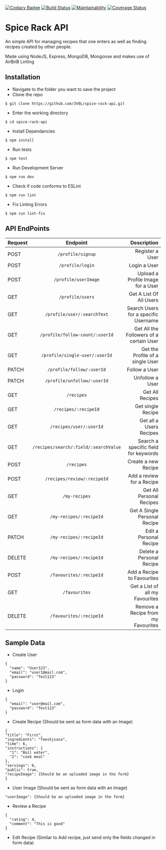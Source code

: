 [![Codacy Badge](https://api.codacy.com/project/badge/Grade/33272cbdec92454bb3a4335e533cabfe)](https://www.codacy.com/app/3V0L/spice-rack-api?utm_source=github.com&amp;utm_medium=referral&amp;utm_content=3V0L/spice-rack-api&amp;utm_campaign=Badge_Grade) [![Build Status](https://travis-ci.com/3V0L/spice-rack-api.svg?branch=develop)](https://travis-ci.com/3V0L/spice-rack-api) [![Maintainability](https://api.codeclimate.com/v1/badges/912876bfa551fa40d49a/maintainability)](https://codeclimate.com/github/3V0L/spice-rack-api/maintainability) <a href='https://coveralls.io/github/3V0L/spice-rack-api?branch=develop'><img src='https://coveralls.io/repos/github/3V0L/spice-rack-api/badge.svg?branch=develop' alt='Coverage Status' /></a>

# Spice Rack API
An simple API for managing recipes that one enters as well as finding recipes created by other people.

Made using NodeJS, Express, MongoDB, Mongoose and makes use of AirBnB Linting


## Installation
  - Navigate to the folder you want to save the project
  - Clone the repo
  ```
  $ git clone https://github.com/3V0L/spice-rack-api.git
  ```
  - Enter the working directory
  ```
  $ cd spice-rack-api
  ```
  - Install Dependancies
  ```
  $ npm install
  ```
  - Run tests
  ```
  $ npm test
  ```
  - Run Development Server
  ```
  $ npm run dev
  ```
  - Check if code conforms to ESLint
  ```
  $ npm run lint
  ```
  - Fix Linting Errors
  ```
  $ npm run lint-fix
  ```


## API EndPoints
| Request        | Endpoint           | Description  |
| ------------- |:-------------:| -----:|
| POST | `/profile/signup` | Register a User |
| POST | `/profile/login` |   Login a User |
| POST | `/profile/userImage` |   Upload a Profile Image for a User |
| GET | `/profile/users` |   Get A List Of All Users |
| GET | `/profile/user/:searchText` |   Search Users for a specific Username |
| GET | `/profile/follow-count/:userId` |   Get All the Followers of a certain User |
| GET | `/profile/single-user/:userId` |   Get the Profile of a single User |
| PATCH | `/profile/follow/:userId` |   Follow a User |
| PATCH | `/profile/unfollow/:userId` |   Unfollow a User |
| GET | `/recipes` |   Get All Recipes |
| GET | `/recipes/:recipeId` |   Get single Recipe |
| GET | `/recipes/user/:userId` |   Get all a Users Recipes |
| GET | `/recipes/search/:field/:searchValue` |   Search a specific field for keywords |
| POST | `/recipes` |   Create a new Recipe |
| POST | `/recipes/review/:recipeId` |   Add a review for a Recipe |
| GET | `/my-recipes` |   Get All Personal Recipes |
| GET | `/my-recipes/:recipeId` |   Get A Single Personal Recipe |
| PATCH | `/my-recipes/:recipeId` |   Edit a Personal Recipe |
| DELETE | `/my-recipes/:recipeId` |   Delete a Personal Recipe |
| POST | `/favourites/:recipeId` |   Add a Recipe to Favourites |
| GET | `/favourites` |   Get a List of all my Favourites |
| DELETE | `/favourites/:recipeId` |   Remove a Recipe from my Favourites |


## Sample Data
  - Create User
  ```
  {
	"name": "User123",
	"email": "user1@mail.com",
	"password": "Test123"
  }
  ```
  - Login
  ```
  {
	"email": "user@mail.com",
	"password": "Test123"
  }
  ```
  - Create Recipe (Should be sent as form data with an Image)
  ```
  {
  "title": "First",
  "ingredients": "Teeskjsasa",
  "time": 6,
  "instructions": {
    "1": "Boil water",
    "2": "cook meal"
  },
  "servings": 6,
  "public": true,
  "recipeImage": {Should be an uploaded image in the form}
  }
  ```
  - User Image (Should be sent as form data with an Image)
  ```
  "userImage": {Should be an uploaded image in the form}
  ```
  - Review a Recipe
  ```
  {
	"rating": 4,
	"comment": "This is good"
  }
  ```
  - Edit Recipe (Similar to Add recipe, just send only the fields changed in form data)

